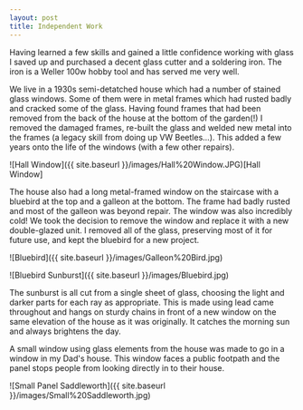 ```yaml
---
layout: post
title: Independent Work
---
```


Having learned a few skills and gained a little confidence working with glass I saved up and purchased a decent glass cutter and a soldering iron. The iron is a Weller 100w hobby tool and has served me very well.

We live in a 1930s semi-detatched house which had a number of stained glass windows. Some of them were in metal frames which had rusted badly and cracked some of the glass. Having found frames that had been removed from the back of the house at the bottom of the garden(!) I removed the damaged frames, re-built the glass and welded new metal into the frames  (a legacy skill from doing up VW Beetles...). This added a few years onto the life of the windows (with a few other repairs). 

![Hall Window]({{ site.baseurl }}/images/Hall%20Window.JPG)[Hall Window]

The house also had a long metal-framed window on the staircase with a bluebird at the top and a galleon at the bottom. The frame had badly rusted and most of the galleon was beyond repair. The window was also incredibly cold! We took the decision to remove the window and replace it with a new double-glazed unit. I removed all of the glass, preserving most of it for future use, and kept the bluebird for a new project.

![Bluebird]({{ site.baseurl }}/images/Galleon%20Bird.jpg)

![Bluebird Sunburst]({{ site.baseurl }}/images/Bluebird.jpg)

The sunburst is all cut from a single sheet of glass, choosing the light and darker parts for each ray as appropriate. This is made using lead came throughout and hangs on sturdy chains in front of a new window on the same elevation of the house as it was originally. It catches the morning sun and always brightens the day.

A small window using glass elements from the house was made to go in a window in my Dad's house. This window faces a public footpath and the panel stops people from looking directly in to their house.

![Small Panel Saddleworth]({{ site.baseurl }}/images/Small%20Saddleworth.jpg)
